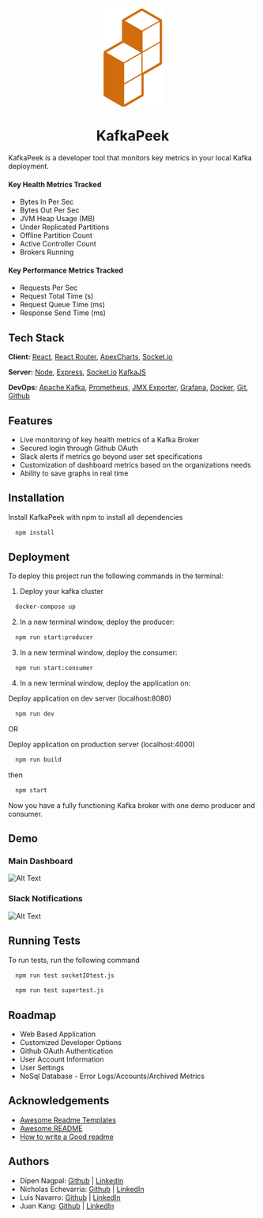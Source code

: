 <div style="text-align: center;">

![KafkaPeek Logo](./client/assets/images/kafkaPeek-logo.png "KafkaPeek Logo")

</div>

<h1 style="text-align: center" style="font-size: 10rem">KafkaPeek</h1>

KafkaPeek is a developer tool that monitors key metrics in your local Kafka deployment. 

#### Key Health Metrics Tracked

- Bytes In Per Sec 
- Bytes Out Per Sec
- JVM Heap Usage (MB)
- Under Replicated Partitions
- Offline Partition Count
- Active Controller Count
- Brokers Running

#### Key Performance Metrics Tracked

- Requests Per Sec
- Request Total Time (s)
- Request Queue Time (ms)
- Response Send Time (ms)
## Tech Stack

**Client:** [React](https://reactjs.org/), [React Router](https://reactrouter.com/en/main), [ApexCharts](https://apexcharts.com), [Socket.io](https://socket.io)

**Server:** [Node](https://nodejs.org/en/), [Express](https://expressjs.com/), [Socket.io](https://socket.io) [KafkaJS](https://kafka.js.org)


**DevOps:** [Apache Kafka](https://kafka.apache.org/), [Prometheus](https://prometheus.io/), [JMX Exporter](https://github.com/prometheus/jmx_exporter), [Grafana](https://grafana.com), [Docker](https://www.docker.com), [Git](https://git-scm.com/), [Github](https://github.com/)


## Features

- Live monitoring of key health metrics of a Kafka Broker
- Secured login through Github OAuth
- Slack alerts if metrics go beyond user set specifications
- Customization of dashboard metrics based on the organizations needs
- Ability to save graphs in real time


## Installation

Install KafkaPeek with npm to install all dependencies

```bash
  npm install
```
    
## Deployment

To deploy this project run the following commands in the terminal:

1. Deploy your kafka cluster
```bash
  docker-compose up
```

2. In a new terminal window, deploy the producer:
```bash
  npm run start:producer
```

3. In a new terminal window, deploy the consumer:
```bash
  npm run start:consumer
```

4. In a new terminal window, deploy the application on:

Deploy application on dev server (localhost:8080)
```bash
  npm run dev
```

OR

Deploy application on production server (localhost:4000)
```bash
  npm run build
```
then
```bash
  npm start
```
Now you have a fully functioning Kafka broker with one demo producer and consumer.

## Demo

<h3>Main Dashboard</h3>


![Alt Text](https://media.giphy.com/media/kfKhKpAbezCIxwCW9D/giphy.gif)

<h3>Slack Notifications</h3>


![Alt Text](https://media.giphy.com/media/0ykVFzaLsVZao1XgGR/giphy.gif)


## Running Tests

To run tests, run the following command

```bash
  npm run test socketIOtest.js
```
```bash
  npm run test supertest.js
```

## Roadmap

- Web Based Application
- Customized Developer Options 
- Github OAuth Authentication
- User Account Information
- User Settings
- NoSql Database - Error Logs/Accounts/Archived Metrics


## Acknowledgements

 - [Awesome Readme Templates](https://awesomeopensource.com/project/elangosundar/awesome-README-templates)
 - [Awesome README](https://github.com/matiassingers/awesome-readme)
 - [How to write a Good readme](https://bulldogjob.com/news/449-how-to-write-a-good-readme-for-your-github-project)


## Authors

- Dipen Nagpal: [Github](https://github.com/dnagpal1) | [LinkedIn](www.linkedin.com/in/dipen-nagpal)
- Nicholas Echevarria: [Github](https://github.com/nick-echevarria) | [LinkedIn](https://www.linkedin.com/in/nicholasechevarria/)
- Luis Navarro: [Github](https://github.com/luis-e-navarro) | [LinkedIn](https://linkedin.com/in/luis-e-navarro)
- Juan Kang: [Github](https://github.com/juanpakang) | [LinkedIn](https://www.linkedin.com/in/juankang/)

